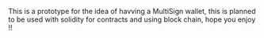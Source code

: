 This is a prototype for the idea of havving a MultiSign wallet, this is planned to be used with solidity
for contracts and using block chain, hope you enjoy !!
